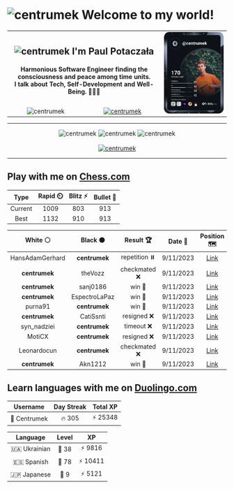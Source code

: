 <h1>
  <img
    src="https://emojis.slackmojis.com/emojis/images/1531849430/4246/blob-sunglasses.gif"
    width="30"
    alt="centrumek"
  />
  Welcome to my world!
</h1>

<table>
  <tbody>
    <tr>
      <td align="center" width="70%" colspan="2">
        <h2>
          <img
            src="https://raw.githubusercontent.com/MartinHeinz/MartinHeinz/master/wave.gif"
            width="30px"
            alt="centrumek"
          />
          I'm Paul Potaczała
        </h2>
        <h4>
          Harmonious Software Engineer finding the consciousness and peace among time units.
          <br/>
          I talk about Tech, Self-Development and Well-Being. 🌿🧘🚀
        </h4>
      </td>
      <td width="30%" rowspan="2">
        <a href="https://app.daily.dev/centrumek">
          <img
            src="./devcard.svg"
            alt="centrumek"
          />
        </a>
      </td>
    </tr>
    <tr align="center">
      <td>
        <img
          src="https://komarev.com/ghpvc/?username=centrumek&label=visitors&color=0e75b6&style=flat"
          alt="centrumek"
        >
      </td>
      <td>
        <a href="https://stackoverflow.com/users/14496012/centrumek">
          <img
            src="https://stackoverflow.com/users/flair/14496012.png?theme=dark"
            alt="centrumek"
          >
        </a>
      </td>
    </tr>
  </tbody>
</table>

---
<div align="center">
  <img 
    src="https://github-readme-stats.vercel.app/api?username=centrumek&show_icons=true&count_private=true&theme=dark&hide_border=true&hide=issues,contribs&bg_color=00000000"
    alt="centrumek"
  />
  <img
    src="https://github-readme-stats.vercel.app/api/top-langs/?username=centrumek&layout=compact&hide_border=true&theme=dark&bg_color=00000000&langs_count=6&exclude_repo=air-statistic-app"
    alt="centrumek"
  />
  <img 
    src="https://github-readme-streak-stats.herokuapp.com?user=centrumek&theme=dark&hide_border=true&background=FFFFFF00"
    alt="centrumek"
  />
  <br/>
  <br/>
  <a href="https://www.buymeacoffee.com/centrumek">
    <img
      src="https://cdn.buymeacoffee.com/buttons/v2/default-orange.png"
      height="50"
      width="210"
      alt="centrumek"
    />
  </a>
</div>

---

## Play with me on [Chess.com](https://www.chess.com/member/centrumek)

<div align="center">
<!--START_SECTION:chessStats-->
<!-- Automatically generated with https://github.com/Balastrong/chess-stats-action -->

| Type | Rapid ⏲️ | Blitz ⚡ | Bullet 🔫 |
|:---:|:---:|:---:|:---:|
| Current | 1009 | 803 | 913 |
| Best | 1132 | 910 | 913 |

| White ⚪ | Black ⚫ | Result 🏆 | Date 📅 | Position 🗺️ | Type 🕕 |
|:---:|:---:|:---:|:---:|:---:|:---:|
| HansAdamGerhard | **centrumek** | repetition ⏸️ | 9/11/2023 | <a href="http://www.ee.unb.ca/cgi-bin/tervo/fen.pl?select=r2q4/2ppkr2/p3p3/2P2p2/1P5Q/P2n3P/5PP1/3R2K1 b - -">Link</a> | Blitz |
| **centrumek** | theVozz | checkmated ❌ | 9/11/2023 | <a href="http://www.ee.unb.ca/cgi-bin/tervo/fen.pl?select=8/4rk1p/4b1pK/4Qp1q/2P2P2/4P3/7P/8 w - -">Link</a> | Blitz |
| **centrumek** | sanj0186 | win 🥇 | 9/11/2023 | <a href="http://www.ee.unb.ca/cgi-bin/tervo/fen.pl?select=r7/pR4p1/k1pr1p1p/P7/6P1/1R6/5PK1/8 b - -">Link</a> | Blitz |
| **centrumek** | EspectroLaPaz | win 🥇 | 9/11/2023 | <a href="http://www.ee.unb.ca/cgi-bin/tervo/fen.pl?select=5rk1/2p2p1p/3p2p1/3N4/1BP3b1/KQ6/P3q3/4R1R1 b - -">Link</a> | Blitz |
| purna91 | **centrumek** | win 🥇 | 9/11/2023 | <a href="http://www.ee.unb.ca/cgi-bin/tervo/fen.pl?select=8/8/2k5/2b5/8/r1p5/2K5/6R1 w - -">Link</a> | Blitz |
| **centrumek** | CatiSsnti | resigned ❌ | 9/11/2023 | <a href="http://www.ee.unb.ca/cgi-bin/tervo/fen.pl?select=8/8/1K1k4/P1p1p1b1/3pP1B1/3P1P2/8/qq6 w - -">Link</a> | Blitz |
| syn_nadziei | **centrumek** | timeout ❌ | 9/11/2023 | <a href="http://www.ee.unb.ca/cgi-bin/tervo/fen.pl?select=r2RQ1R1/p1p1k3/4b3/5p2/2q1p3/K1P4P/PP6/8 b - -">Link</a> | Blitz |
| MotiCX | **centrumek** | resigned ❌ | 9/11/2023 | <a href="http://www.ee.unb.ca/cgi-bin/tervo/fen.pl?select=1r2k2r/p5bp/1BPp1p2/4p1p1/6P1/3P1Q1P/PPP2P2/2KR3R b k -">Link</a> | Blitz |
| Leonardocun | **centrumek** | checkmated ❌ | 9/11/2023 | <a href="http://www.ee.unb.ca/cgi-bin/tervo/fen.pl?select=4R2k/pbp4p/1p3P2/8/3P3n/P1P5/1P3P1P/5RK1 b - -">Link</a> | Blitz |
| **centrumek** | Akn1212 | win 🥇 | 9/11/2023 | <a href="http://www.ee.unb.ca/cgi-bin/tervo/fen.pl?select=r3kbQ1/p5p1/1pp5/2p1p3/4PpR1/P1KB1r2/1B6/8 b q -">Link</a> | Blitz |

<!--END_SECTION:chessStats-->
</div>

## Learn languages with me on [Duolingo.com](https://www.duolingo.com/profile/Centrumek)

<div align="center">
<!--START_SECTION:duolingoStats-->
<!-- Automatically generated with https://github.com/centrumek/duolingo-readme-stats-->

| Username | Day Streak | Total XP |
|:---:|:---:|:---:|
| 👤 Centrumek | 🔥 305 | ⚡ 25348 |

| Language | Level | XP |
|:---:|:---:|:---:|
| 🇺🇦 Ukrainian | 👑 38 | ⚡ 9816 |
| 🇪🇸 Spanish | 👑 78 | ⚡ 10411 |
| 🇯🇵 Japanese | 👑 9 | ⚡ 5121 |

<!--END_SECTION:duolingoStats-->
</div>
<!--
**centrumek/centrumek** is a ✨ _special_ ✨ repository because its `README.md` (this file) appears on your GitHub profile.

Here are some ideas to get you started:

- 🔭 I’m currently working on ...
- 🌱 I’m currently learning ...
- 👯 I’m looking to collaborate on ...
- 🤔 I’m looking for help with ...
- 💬 Ask me about ...
- 📫 How to reach me: ...
- 😄 Pronouns: ...
- ⚡ Fun fact: ...
-->
